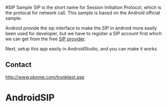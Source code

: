 #SIP Sample
SIP is the short name for Session Initiation Protocol, which is the protocal for network call.
This sample is based on the Android official sample.

Android provide the sip interface to make the SIP in android more easily been used for developer,
but we have to register a SIP account first which we can get from the free [SIP provider](http://www.linphone.org/free-sip-service.html).

Next, setup this app easily in AndroidStudio, and you can make it works.


## Contact

http://www.pbxme.com/trunktest.asp
# AndroidSIP
